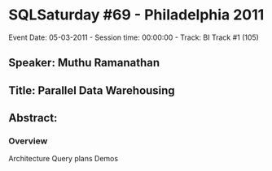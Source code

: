 # SQLSaturday #69 - Philadelphia 2011
Event Date: 05-03-2011 - Session time: 00:00:00 - Track: BI Track #1 (105)
## Speaker: Muthu Ramanathan
## Title: Parallel Data Warehousing
## Abstract:
### Overview
Architecture
Query plans
Demos
